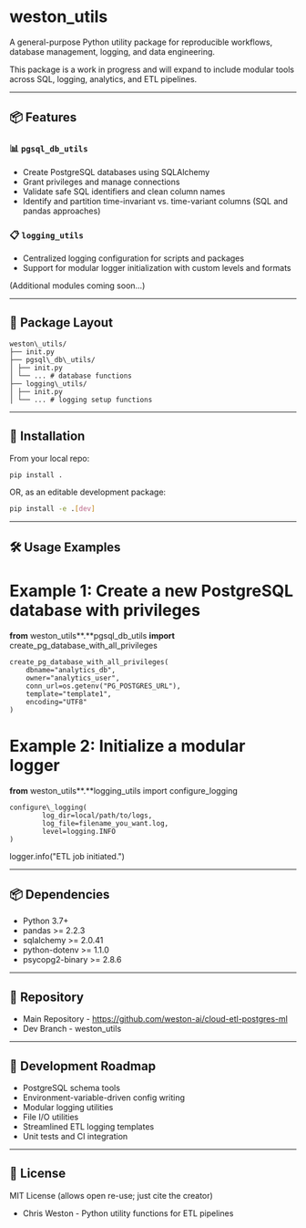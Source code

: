 # weston\_utils

A general-purpose Python utility package for reproducible workflows, database management, logging, and data engineering.

This package is a work in progress and will expand to include modular tools across SQL, logging, analytics, and ETL pipelines.

---

## 📦 Features

### 📊 `pgsql_db_utils`
- Create PostgreSQL databases using SQLAlchemy
- Grant privileges and manage connections
- Validate safe SQL identifiers and clean column names
- Identify and partition time-invariant vs. time-variant columns (SQL and pandas approaches)

### 📋 `logging_utils`
- Centralized logging configuration for scripts and packages
- Support for modular logger initialization with custom levels and formats

(Additional modules coming soon...)

---

## 📁 Package Layout

```text
weston\_utils/
├── init.py
├── pgsql\_db\_utils/
│ ├── init.py
│ └── ... # database functions
├── logging\_utils/
│ ├── init.py
│ └── ... # logging setup functions
```

---

## 🚀 Installation

From your local repo:
```bash
pip install .
```
OR, as an editable development package:
```bash
pip install -e .[dev]
```
---

## 🛠️ Usage Examples

# Example 1: Create a new PostgreSQL database with privileges

**from** weston\_utils**.**pgsql\_db\_utils **import** create\_pg\_database\_with\_all\_privileges

```text
create_pg_database_with_all_privileges(
    dbname="analytics_db",
    owner="analytics_user",
    conn_url=os.getenv("PG_POSTGRES_URL"),
    template="template1",
    encoding="UTF8"
)
```

# Example 2: Initialize a modular logger

**from** weston\_utils**.**logging\_utils import configure\_logging

```text
configure\_logging(
        log_dir=local/path/to/logs,
        log_file=filename_you_want.log,
        level=logging.INFO
)

```
logger.info("ETL job initiated.")

---

## 📦 Dependencies

- Python 3.7+
- pandas >= 2.2.3
- sqlalchemy >= 2.0.41
- python-dotenv >= 1.1.0
- psycopg2-binary >= 2.8.6

---

## 🔗 Repository
- Main Repository - https://github.com/weston-ai/cloud-etl-postgres-ml
- Dev Branch - weston\_utils

---

## 🧪 Development Roadmap

- PostgreSQL schema tools
- Environment-variable-driven config writing
- Modular logging utilities
- File I/O utilities
- Streamlined ETL logging templates
- Unit tests and CI integration

---

## 📄 License

MIT License (allows open re-use; just cite the creator)
- Chris Weston - Python utility functions for ETL pipelines
